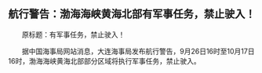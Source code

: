 ## 航行警告：渤海海峡黄海北部有军事任务，禁止驶入！
　　原标题：有军事任务，禁止驶入！

　　据中国海事局网站消息，大连海事局发布航行警告，9月26日16时至10月17日16时，渤海海峡黄海北部部分区域将执行军事任务，禁止驶入。

　　

